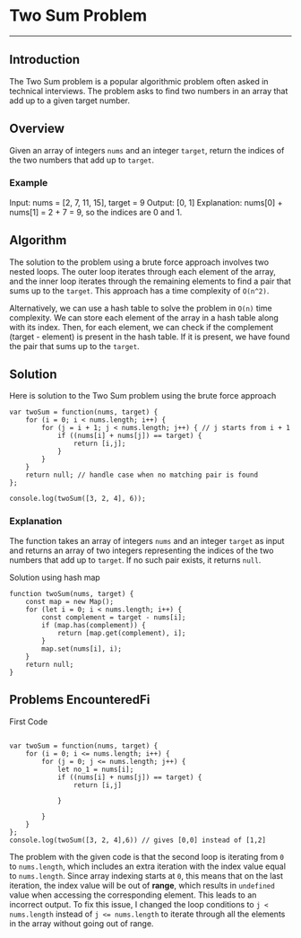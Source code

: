 # Two Sum Problem
***
## Introduction
The Two Sum problem is a popular algorithmic problem often asked in technical interviews. The problem asks to find two numbers in an array that add up to a given target number.

## Overview
Given an array of integers `nums` and an integer `target`, 
return the indices of the two numbers that add up to `target`.

### Example
Input: nums = [2, 7, 11, 15], target = 9
Output: [0, 1]
Explanation: nums[0] + nums[1] = 2 + 7 = 9, so the indices are 0 and 1.


## Algorithm
The solution to the problem using a brute force approach involves two nested loops. 
The outer loop iterates through each element of the array,
 and the inner loop iterates through the remaining elements to find a pair that sums up to the `target`.
 This approach has a time complexity of `O(n^2)`.

 Alternatively, we can use a hash table to solve the problem in `O(n)` time complexity. We can store each element of the array in a hash table along with its index. Then, for each element, we can check if the complement (target - element) is present in the hash table. If it is present, 
 we have found the pair that sums up to the `target`.

 ## Solution

Here is solution to the Two Sum problem using the brute force approach
```
var twoSum = function(nums, target) {
    for (i = 0; i < nums.length; i++) {
        for (j = i + 1; j < nums.length; j++) { // j starts from i + 1
            if ((nums[i] + nums[j]) == target) {
                return [i,j];
            }
        }
    }
    return null; // handle case when no matching pair is found
};

console.log(twoSum([3, 2, 4], 6)); 
```
### Explanation
The function takes an array of integers `nums` and an integer `target` as input
 and returns an array of two integers representing the indices of the two numbers that add up to `target`. 
 If no such pair exists, it returns `null`.


Solution using hash map
```
function twoSum(nums, target) {
    const map = new Map();
    for (let i = 0; i < nums.length; i++) {
        const complement = target - nums[i];
        if (map.has(complement)) {
            return [map.get(complement), i];
        }
        map.set(nums[i], i);
    }
    return null;
}

```

## Problems EncounteredFi
First Code
```

var twoSum = function(nums, target) {
    for (i = 0; i <= nums.length; i++) {
        for (j = 0; j <= nums.length; j++) {
            let no_1 = nums[i];
            if ((nums[i] + nums[j]) == target) {
                return [i,j]

            }
          
        }
    }
};
console.log(twoSum([3, 2, 4],6)) // gives [0,0] instead of [1,2]
```
The problem with the given code is that the second loop is iterating from `0` to `nums.length`, 
 which includes an extra iteration with the index value equal to `nums.length`. 
 Since array indexing starts at `0`, this means that on the last iteration, 
 the index value will be out of __range__, which results in `undefined` value when accessing the corresponding element. 
 This leads to an incorrect output.
 To fix this issue, I changed the loop conditions to `j < nums.length` instead of `j <= nums.length` to iterate through all the elements in the array without going out of range.